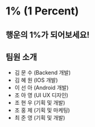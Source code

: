 # 1% (1 Percent)

## 행운의 1%가 되어보세요! 

## 팀원 소개

* 김 문 수 (Backend 개발)
* 김 혜 원 (IOS 개발)
* 이 선 아 (Android 개발)
* 조 아 영 (UI UX 디자인)
* 조 현 우 (기획 및 개발)
* 조 홍 제 (기획 및 마케팅)
* 최 준 영 (기획 및 개발)
